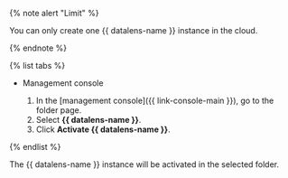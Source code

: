 {% note alert "Limit" %}

You can only create one {{ datalens-name }} instance in the cloud.

{% endnote %}

{% list tabs %}

* Management console

   1. In the [management console]({{ link-console-main }}), go to the folder page.
   1. Select **{{ datalens-name }}**.
   1. Click **Activate {{ datalens-name }}**.

{% endlist %}

The {{ datalens-name }} instance will be activated in the selected folder.
